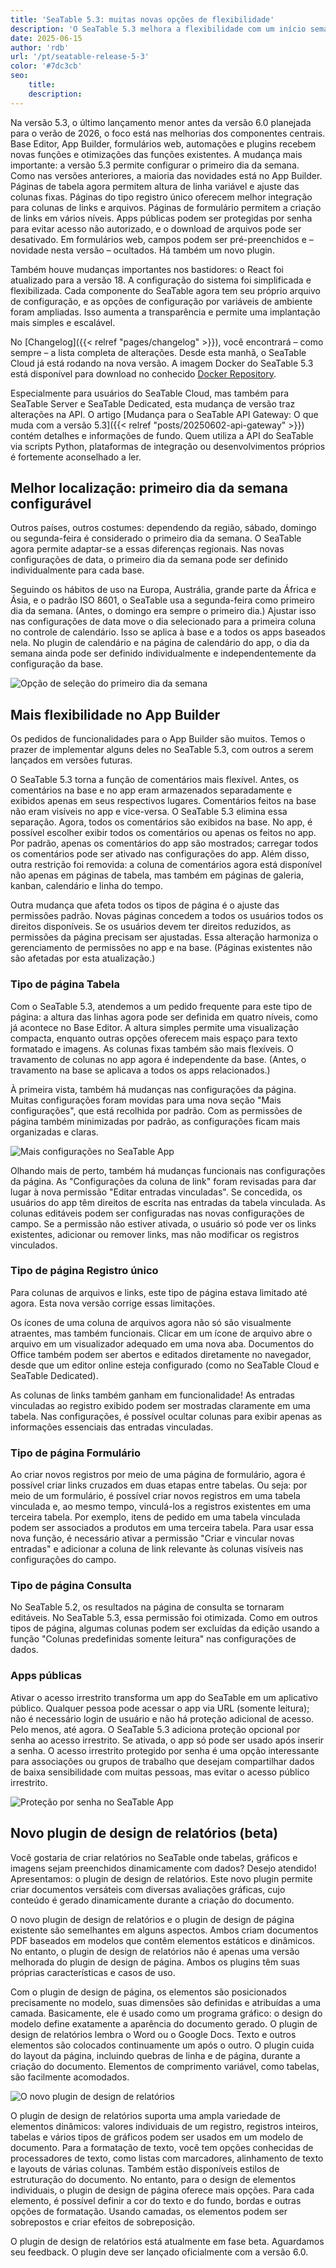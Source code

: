 ```yaml
---
title: 'SeaTable 5.3: muitas novas opções de flexibilidade'
description: 'O SeaTable 5.3 melhora a flexibilidade com um início semanal configurável, funções alargadas no App Builder e um novo plugin de conceção de relatórios (beta) para documentos dinâmicos. Há também uma melhor gestão dos comentários, autorizações mais precisas e uma melhor integração das colunas de ficheiros e ligações. A configuração do sistema é agora mais fácil e as aplicações públicas podem ser protegidas por palavra-passe.'
date: 2025-06-15
author: 'rdb'
url: '/pt/seatable-release-5-3'
color: '#7dc3cb'
seo:
    title:
    description:
---
```


Na versão 5.3, o último lançamento menor antes da versão 6.0 planejada para o verão de 2026, o foco está nas melhorias dos componentes centrais. Base Editor, App Builder, formulários web, automações e plugins recebem novas funções e otimizações das funções existentes. A mudança mais importante: a versão 5.3 permite configurar o primeiro dia da semana. Como nas versões anteriores, a maioria das novidades está no App Builder. Páginas de tabela agora permitem altura de linha variável e ajuste das colunas fixas. Páginas do tipo registro único oferecem melhor integração para colunas de links e arquivos. Páginas de formulário permitem a criação de links em vários níveis. Apps públicas podem ser protegidas por senha para evitar acesso não autorizado, e o download de arquivos pode ser desativado. Em formulários web, campos podem ser pré-preenchidos e – novidade nesta versão – ocultados. Há também um novo plugin.

Também houve mudanças importantes nos bastidores: o React foi atualizado para a versão 18. A configuração do sistema foi simplificada e flexibilizada. Cada componente do SeaTable agora tem seu próprio arquivo de configuração, e as opções de configuração por variáveis de ambiente foram ampliadas. Isso aumenta a transparência e permite uma implantação mais simples e escalável.

No [Changelog]({{< relref "pages/changelog" >}}), você encontrará – como sempre – a lista completa de alterações. Desde esta manhã, o SeaTable Cloud já está rodando na nova versão. A imagem Docker do SeaTable 5.3 está disponível para download no conhecido [Docker Repository](https://hub.docker.com/r/seatable/seatable-enterprise).

Especialmente para usuários do SeaTable Cloud, mas também para SeaTable Server e SeaTable Dedicated, esta mudança de versão traz alterações na API. O artigo [Mudança para o SeaTable API Gateway: O que muda com a versão 5.3]({{< relref "posts/20250602-api-gateway" >}}) contém detalhes e informações de fundo. Quem utiliza a API do SeaTable via scripts Python, plataformas de integração ou desenvolvimentos próprios é fortemente aconselhado a ler.

## Melhor localização: primeiro dia da semana configurável

Outros países, outros costumes: dependendo da região, sábado, domingo ou segunda-feira é considerado o primeiro dia da semana. O SeaTable agora permite adaptar-se a essas diferenças regionais. Nas novas configurações de data, o primeiro dia da semana pode ser definido individualmente para cada base.

Seguindo os hábitos de uso na Europa, Austrália, grande parte da África e Ásia, e o padrão ISO 8601, o SeaTable usa a segunda-feira como primeiro dia da semana. (Antes, o domingo era sempre o primeiro dia.) Ajustar isso nas configurações de data move o dia selecionado para a primeira coluna no controle de calendário. Isso se aplica à base e a todos os apps baseados nela. No plugin de calendário e na página de calendário do app, o dia da semana ainda pode ser definido individualmente e independentemente da configuração da base.

![Opção de seleção do primeiro dia da semana](images/Date_Settings_EN.png)

## Mais flexibilidade no App Builder

Os pedidos de funcionalidades para o App Builder são muitos. Temos o prazer de implementar alguns deles no SeaTable 5.3, com outros a serem lançados em versões futuras.

O SeaTable 5.3 torna a função de comentários mais flexível. Antes, os comentários na base e no app eram armazenados separadamente e exibidos apenas em seus respectivos lugares. Comentários feitos na base não eram visíveis no app e vice-versa. O SeaTable 5.3 elimina essa separação. Agora, todos os comentários são exibidos na base. No app, é possível escolher exibir todos os comentários ou apenas os feitos no app. Por padrão, apenas os comentários do app são mostrados; carregar todos os comentários pode ser ativado nas configurações do app. Além disso, outra restrição foi removida: a coluna de comentários agora está disponível não apenas em páginas de tabela, mas também em páginas de galeria, kanban, calendário e linha do tempo.

Outra mudança que afeta todos os tipos de página é o ajuste das permissões padrão. Novas páginas concedem a todos os usuários todos os direitos disponíveis. Se os usuários devem ter direitos reduzidos, as permissões da página precisam ser ajustadas. Essa alteração harmoniza o gerenciamento de permissões no app e na base. (Páginas existentes não são afetadas por esta atualização.)

### Tipo de página Tabela

Com o SeaTable 5.3, atendemos a um pedido frequente para este tipo de página: a altura das linhas agora pode ser definida em quatro níveis, como já acontece no Base Editor. A altura simples permite uma visualização compacta, enquanto outras opções oferecem mais espaço para texto formatado e imagens. As colunas fixas também são mais flexíveis. O travamento de colunas no app agora é independente da base. (Antes, o travamento na base se aplicava a todos os apps relacionados.)

À primeira vista, também há mudanças nas configurações da página. Muitas configurações foram movidas para uma nova seção "Mais configurações", que está recolhida por padrão. Com as permissões de página também minimizadas por padrão, as configurações ficam mais organizadas e claras.

![Mais configurações no SeaTable App](images/Link_Column_Settings_EN.png)

Olhando mais de perto, também há mudanças funcionais nas configurações da página. As "Configurações da coluna de link" foram revisadas para dar lugar à nova permissão "Editar entradas vinculadas". Se concedida, os usuários do app têm direitos de escrita nas entradas da tabela vinculada. As colunas editáveis podem ser configuradas nas novas configurações de campo. Se a permissão não estiver ativada, o usuário só pode ver os links existentes, adicionar ou remover links, mas não modificar os registros vinculados.

### Tipo de página Registro único

Para colunas de arquivos e links, este tipo de página estava limitado até agora. Esta nova versão corrige essas limitações.

Os ícones de uma coluna de arquivos agora não só são visualmente atraentes, mas também funcionais. Clicar em um ícone de arquivo abre o arquivo em um visualizador adequado em uma nova aba. Documentos do Office também podem ser abertos e editados diretamente no navegador, desde que um editor online esteja configurado (como no SeaTable Cloud e SeaTable Dedicated).

As colunas de links também ganham em funcionalidade! As entradas vinculadas ao registro exibido podem ser mostradas claramente em uma tabela. Nas configurações, é possível ocultar colunas para exibir apenas as informações essenciais das entradas vinculadas.

### Tipo de página Formulário

Ao criar novos registros por meio de uma página de formulário, agora é possível criar links cruzados em duas etapas entre tabelas. Ou seja: por meio de um formulário, é possível criar novos registros em uma tabela vinculada e, ao mesmo tempo, vinculá-los a registros existentes em uma terceira tabela. Por exemplo, itens de pedido em uma tabela vinculada podem ser associados a produtos em uma terceira tabela. Para usar essa nova função, é necessário ativar a permissão "Criar e vincular novas entradas" e adicionar a coluna de link relevante às colunas visíveis nas configurações do campo.

### Tipo de página Consulta

No SeaTable 5.2, os resultados na página de consulta se tornaram editáveis. No SeaTable 5.3, essa permissão foi otimizada. Como em outros tipos de página, algumas colunas podem ser excluídas da edição usando a função "Colunas predefinidas somente leitura" nas configurações de dados.

### Apps públicas

Ativar o acesso irrestrito transforma um app do SeaTable em um aplicativo público. Qualquer pessoa pode acessar o app via URL (somente leitura); não é necessário login de usuário e não há proteção adicional de acesso. Pelo menos, até agora. O SeaTable 5.3 adiciona proteção opcional por senha ao acesso irrestrito. Se ativada, o app só pode ser usado após inserir a senha. O acesso irrestrito protegido por senha é uma opção interessante para associações ou grupos de trabalho que desejam compartilhar dados de baixa sensibilidade com muitas pessoas, mas evitar o acesso público irrestrito.

![Proteção por senha no SeaTable App](images/App_Password_Protection_EN.png)

## Novo plugin de design de relatórios (beta)

Você gostaria de criar relatórios no SeaTable onde tabelas, gráficos e imagens sejam preenchidos dinamicamente com dados? Desejo atendido! Apresentamos: o plugin de design de relatórios. Este novo plugin permite criar documentos versáteis com diversas avaliações gráficas, cujo conteúdo é gerado dinamicamente durante a criação do documento.

O novo plugin de design de relatórios e o plugin de design de página existente são semelhantes em alguns aspectos. Ambos criam documentos PDF baseados em modelos que contêm elementos estáticos e dinâmicos. No entanto, o plugin de design de relatórios não é apenas uma versão melhorada do plugin de design de página. Ambos os plugins têm suas próprias características e casos de uso.

Com o plugin de design de página, os elementos são posicionados precisamente no modelo, suas dimensões são definidas e atribuídas a uma camada. Basicamente, ele é usado como um programa gráfico: o design do modelo define exatamente a aparência do documento gerado. O plugin de design de relatórios lembra o Word ou o Google Docs. Texto e outros elementos são colocados continuamente um após o outro. O plugin cuida do layout da página, incluindo quebras de linha e de página, durante a criação do documento. Elementos de comprimento variável, como tabelas, são facilmente acomodados.

![O novo plugin de design de relatórios](images/Report_Design_Plugin_EN.png)

O plugin de design de relatórios suporta uma ampla variedade de elementos dinâmicos: valores individuais de um registro, registros inteiros, tabelas e vários tipos de gráficos podem ser usados em um modelo de documento. Para a formatação de texto, você tem opções conhecidas de processadores de texto, como listas com marcadores, alinhamento de texto e layouts de várias colunas. Também estão disponíveis estilos de estruturação do documento. No entanto, para o design de elementos individuais, o plugin de design de página oferece mais opções. Para cada elemento, é possível definir a cor do texto e do fundo, bordas e outras opções de formatação. Usando camadas, os elementos podem ser sobrepostos e criar efeitos de sobreposição.

O plugin de design de relatórios está atualmente em fase beta. Aguardamos seu feedback. O plugin deve ser lançado oficialmente com a versão 6.0.
